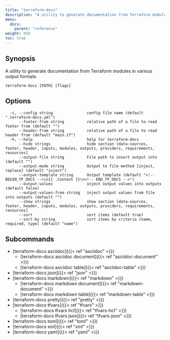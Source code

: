 ```yaml
---
title: "terraform-docs"
description: "A utility to generate documentation from Terraform modules in various output formats."
menu:
  docs:
    parent: "reference"
weight: 950
toc: true
---
```


## Synopsis

A utility to generate documentation from Terraform modules in various output formats.

```console
terraform-docs [PATH] [flags]
```

## Options

```console
  -c, --config string               config file name (default ".terraform-docs.yml")
      --footer-from string          relative path of a file to read footer from (default "")
      --header-from string          relative path of a file to read header from (default "main.tf")
  -h, --help                        help for terraform-docs
      --hide strings                hide section [data-sources, footer, header, inputs, modules, outputs, providers, requirements, resources]
      --output-file string          File path to insert output into (default "")
      --output-mode string          Output to file method [inject, replace] (default "inject")
      --output-template string      Output template (default "<!-- BEGIN_TF_DOCS -->\n{{ .Content }}\n<!-- END_TF_DOCS -->")
      --output-values               inject output values into outputs (default false)
      --output-values-from string   inject output values from file into outputs (default "")
      --show strings                show section [data-sources, footer, header, inputs, modules, outputs, providers, requirements, resources]
      --sort                        sort items (default true)
      --sort-by string              sort items by criteria [name, required, type] (default "name")
```

## Subcommands

- [terraform-docs asciidoc]({{< ref "asciidoc" >}})
  - [terraform-docs asciidoc document]({{< ref "asciidoc-document" >}})
  - [terraform-docs asciidoc table]({{< ref "asciidoc-table" >}})
- [terraform-docs json]({{< ref "json" >}})
- [terraform-docs markdown]({{< ref "markdown" >}})
  - [terraform-docs markdown document]({{< ref "markdown-document" >}})
  - [terraform-docs markdown table]({{< ref "markdown-table" >}})
- [terraform-docs pretty]({{< ref "pretty" >}})
- [terraform-docs tfvars]({{< ref "tfvars" >}})
  - [terraform-docs tfvars hcl]({{< ref "tfvars-hcl" >}})
  - [terraform-docs tfvars json]({{< ref "tfvars-json" >}})
- [terraform-docs toml]({{< ref "toml" >}})
- [terraform-docs xml]({{< ref "xml" >}})
- [terraform-docs yaml]({{< ref "yaml" >}})
